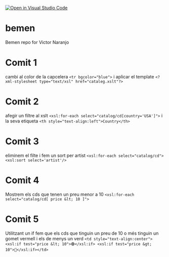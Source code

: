 [![Open in Visual Studio Code](https://classroom.github.com/assets/open-in-vscode-2e0aaae1b6195c2367325f4f02e2d04e9abb55f0b24a779b69b11b9e10269abc.svg)](https://classroom.github.com/online_ide?assignment_repo_id=17264866&assignment_repo_type=AssignmentRepo)
# bemen
Bemen repo for Victor Naranjo

# Comit 1
cambi al color de la capcelera `<tr bgcolor="blue">` i aplicar el template `<?xml-stylesheet type="text/xsl" href="cataleg.xslt"?>`
# Comit 2
afegir un filtre al xslt `<xsl:for-each select="catalog/cd[country='USA']">` i la seva etiqueta `<th style="text-align:left">Country</th>`
# Comit 3
eliminem el filte i fem un sort per artist `<xsl:for-each select="catalog/cd"><xsl:sort select='artist'/>`
# Comit 4
Mostrem els cds que tenen un preu menor a 10 `<xsl:for-each select="catalog/cd[ price &lt; 10 ]">`
# Comit 5
Utilitzant un if fem que els cds que tinguin un preu de 10 o més tinguin un gomet vermell i els de menys un verd `<td style="text-align:center"> <xsl:if test="price &lt; 10">🟢</xsl:if> <xsl:if test="price &gt; 10">🔴</xsl:if></td>`